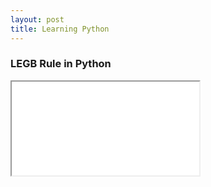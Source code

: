 ```yaml
---
layout: post
title: Learning Python
---
```


### LEGB Rule in Python

<iframe src="/img/posts/2018-06-23-learning-python/variablescopes.html"></iframe>